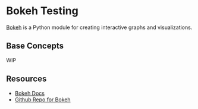 # Bokeh Testing

[Bokeh](https://bokeh.org/) is a Python module for creating interactive graphs and visualizations.

## Base Concepts

WIP


## Resources

- [Bokeh Docs](https://docs.bokeh.org/en/latest/)
- [Github Repo for Bokeh](https://github.com/bokeh/bokeh)

